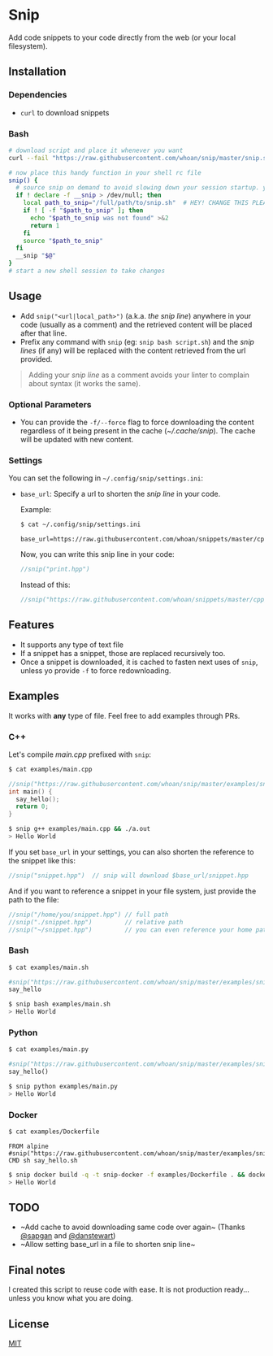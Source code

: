 # Snip

Add code snippets to your code directly from the web (or your local filesystem).

## Installation

### Dependencies

- `curl` to download snippets

### Bash

```bash
# download script and place it whenever you want
curl --fail "https://raw.githubusercontent.com/whoan/snip/master/snip.sh" > snip.sh
```

```bash
# now place this handy function in your shell rc file
snip() {
  # source snip on demand to avoid slowing down your session startup. you're welcome :)
  if ! declare -f __snip > /dev/null; then
    local path_to_snip="/full/path/to/snip.sh"  # HEY! CHANGE THIS PLEASE!!!
    if ! [ -f "$path_to_snip" ]; then
      echo "$path_to_snip was not found" >&2
      return 1
    fi
    source "$path_to_snip"
  fi
  __snip "$@"
}
# start a new shell session to take changes
```

## Usage

- Add `snip("<url|local_path>")` (a.k.a. *the snip line*) anywhere in your code (usually as a comment) and the retrieved content will be placed after that line.
- Prefix any command with `snip` (eg: `snip bash script.sh`) and the *snip lines* (if any) will be replaced with the content retrieved from the url provided.

> Adding your *snip line* as a comment avoids your linter to complain about syntax (it works the same).

### Optional Parameters

- You can provide the `-f/--force` flag to force downloading the content regardless of it being present in the cache (*~/.cache/snip*). The cache will be updated with new content.

### Settings

You can set the following in `~/.config/snip/settings.ini`:

- `base_url`: Specify a url to shorten the *snip line* in your code.


    Example:

    ```bash
    $ cat ~/.config/snip/settings.ini

    ```
    ```
    base_url=https://raw.githubusercontent.com/whoan/snippets/master/cpp/
    ```

    Now, you can write this snip line in your code:

    ```cpp
    //snip("print.hpp")
    ```

    Instead of this:

    ```cpp
    //snip("https://raw.githubusercontent.com/whoan/snippets/master/cpp/print.hpp")
    ```

## Features

- It supports any type of text file
- If a snippet has a snippet, those are replaced recursively too.
- Once a snippet is downloaded, it is cached to fasten next uses of `snip`, unless yo provide `-f` to force redownloading.

## Examples

It works with **any** type of file. Feel free to add examples through PRs.

### C++

Let's compile *main.cpp* prefixed with `snip`:

```bash
$ cat examples/main.cpp
```
```cpp
//snip("https://raw.githubusercontent.com/whoan/snip/master/examples/snippet.hpp")
int main() {
  say_hello();
  return 0;
}
```

```bash
$ snip g++ examples/main.cpp && ./a.out
> Hello World
```

If you set `base_url` in your settings, you can also shorten the reference to the snippet like this:

```cpp
//snip("snippet.hpp")  // snip will download $base_url/snippet.hpp
```

And if you want to reference a snippet in your file system, just provide the path to the file:

```cpp
//snip("/home/you/snippet.hpp") // full path
//snip("./snippet.hpp")         // relative path
//snip("~/snippet.hpp")         // you can even reference your home path with ~
```

### Bash

```bash
$ cat examples/main.sh
```
```bash
#snip("https://raw.githubusercontent.com/whoan/snip/master/examples/snippet.sh")
say_hello
```

```bash
$ snip bash examples/main.sh
> Hello World
```

### Python

```bash
$ cat examples/main.py
```
```python
#snip("https://raw.githubusercontent.com/whoan/snip/master/examples/snippet.py")
say_hello()
```

```bash
$ snip python examples/main.py
> Hello World
```

### Docker

```bash
$ cat examples/Dockerfile
```
```
FROM alpine
#snip("https://raw.githubusercontent.com/whoan/snip/master/examples/snippet.dockerfile")
CMD sh say_hello.sh
```

```bash
$ snip docker build -q -t snip-docker -f examples/Dockerfile . && docker run snip-docker
> Hello World
```

## TODO

- ~Add cache to avoid downloading same code over again~ (Thanks [@sapgan](https://github.com/sapgan) and [@danstewart](https://github.com/danstewart))
- ~Allow setting base_url in a file to shorten snip line~

## Final notes

I created this script to reuse code with ease. It is not production ready... unless you know what you are doing.

## License

[MIT](https://github.com/whoan/snip/blob/master/LICENSE)
